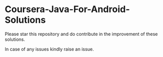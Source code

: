# Coursera-Java-For-Android-Solutions

Please star this repository and do contribute in the improvement of these solutions.

In case of any issues kindly raise an issue.
